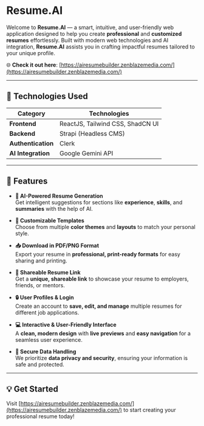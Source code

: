 # Resume.AI

Welcome to **Resume.AI** — a smart, intuitive, and user-friendly web application designed to help you create **professional** and **customized resumes** effortlessly. Built with modern web technologies and AI integration, **Resume.AI** assists you in crafting impactful resumes tailored to your unique profile.

🌐 **Check it out here**: [https://airesumebuilder.zenblazemedia.com/](https://airesumebuilder.zenblazemedia.com/)

---

## 🚀 Technologies Used

| Category           | Technologies                                      |
| ------------------ | ------------------------------------------------- |
| **Frontend**        | ReactJS, Tailwind CSS, ShadCN UI                  |
| **Backend**         | Strapi (Headless CMS)                             |
| **Authentication**  | Clerk                                            |
| **AI Integration**  | Google Gemini API                                 |

---

## 🌟 Features

- **🧠 AI-Powered Resume Generation**  
  Get intelligent suggestions for sections like **experience**, **skills**, and **summaries** with the help of AI.

- **🎨 Customizable Templates**  
  Choose from multiple **color themes** and **layouts** to match your personal style.

- **📥 Download in PDF/PNG Format**  
  Export your resume in **professional, print-ready formats** for easy sharing and printing.

- **🔗 Shareable Resume Link**  
  Get a **unique, shareable link** to showcase your resume to employers, friends, or mentors.

- **🔒 User Profiles & Login**  
  Create an account to **save, edit, and manage** multiple resumes for different job applications.

- **💻 Interactive & User-Friendly Interface**  
  A **clean, modern design** with **live previews** and **easy navigation** for a seamless user experience.

- **🔐 Secure Data Handling**  
  We prioritize **data privacy and security**, ensuring your information is safe and protected.

---

## 💡 Get Started

Visit [https://airesumebuilder.zenblazemedia.com/](https://airesumebuilder.zenblazemedia.com/) to start creating your professional resume today!

